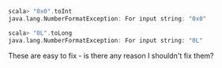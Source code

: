```scala
scala> "0x0".toInt
java.lang.NumberFormatException: For input string: "0x0"

scala> "0L".toLong
java.lang.NumberFormatException: For input string: "0L"
```
These are easy to fix - is there any reason I shouldn't fix them?
